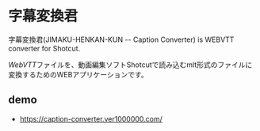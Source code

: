 # 字幕変換君
字幕変換君(JIMAKU-HENKAN-KUN -- Caption Converter) is WEBVTT converter for Shotcut.

<em>WebVTT</em>ファイルを、動画編集ソフトShotcutで読み込むmlt形式のファイルに変換するためのWEBアプリケーションです。

## demo
- https://caption-converter.ver1000000.com/

